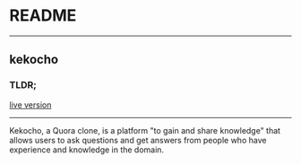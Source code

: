# README
---
## kekocho

### TLDR;
 [live version](https://kekocho.herokuapp.com/)

---
Kekocho, a Quora clone, is a platform "to gain and share knowledge" that allows users to ask questions and get answers from people who have experience and knowledge in the domain.
